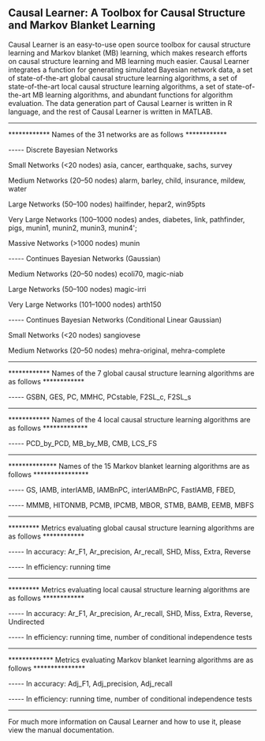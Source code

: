 ## Causal Learner: A Toolbox for Causal Structure and Markov Blanket Learning


Causal Learner is an easy-to-use open source toolbox for causal structure learning and Markov blanket (MB) learning, which makes research efforts on causal structure learning and MB learning much easier. Causal Learner integrates a function for generating simulated Bayesian network data, a set of state-of-the-art global causal structure learning algorithms, a set of state-of-the-art local causal structure learning algorithms, a set of state-of-the-art MB learning algorithms, and abundant functions for algorithm evaluation. The data generation part of Causal Learner is written in R language, and the rest of Causal Learner is written in MATLAB.


 **********************************************************************
 ************ Names of the 31 networks are as follows ************ 
   
 ----- Discrete Bayesian Networks

 Small Networks (<20 nodes)   asia, cancer, earthquake, sachs, survey

 Medium Networks (20–50 nodes)   alarm, barley, child, insurance, mildew, water

 Large Networks (50–100 nodes)   hailfinder, hepar2, win95pts

 Very Large Networks (100–1000 nodes)   andes, diabetes, link, pathfinder, pigs, munin1, munin2, munin3, munin4';

 Massive Networks (>1000 nodes)   munin

 ----- Continues Bayesian Networks (Gaussian)

 Medium Networks (20–50 nodes) ecoli70, magic-niab

 Large Networks (50–100 nodes) magic-irri

 Very Large Networks (101–1000 nodes) arth150

 ----- Continues Bayesian Networks (Conditional Linear Gaussian)

 Small Networks (<20 nodes) sangiovese

 Medium Networks (20–50 nodes) mehra-original, mehra-complete


 *********************************************************************************************************
 ************ Names of the 7 global causal structure learning algorithms are as follows ************ 

 ----- GSBN, GES, PC, MMHC, PCstable, F2SL_c, F2SL_s


 *********************************************************************************************************
 ************ Names of the 4 local causal structure learning  algorithms are as follows ************* 

 ----- PCD_by_PCD, MB_by_MB, CMB, LCS_FS


 *********************************************************************************************************
 ************** Names of the 15 Markov blanket learning algorithms are as follows ****************

 ----- GS, IAMB, interIAMB, IAMBnPC, interIAMBnPC, FastIAMB, FBED,
 
 ----- MMMB, HITONMB, PCMB, IPCMB, MBOR, STMB, BAMB, EEMB, MBFS


 *********************************************************************************************************
 ********* Metrics evaluating global causal structure learning algorithms are as follows ************

 ----- In accuracy: Ar_F1, Ar_precision, Ar_recall, SHD, Miss, Extra, Reverse
 
 ----- In efficiency: running time


 *********************************************************************************************************
 ********* Metrics evaluating local causal structure learning algorithms are as follows ************

 ----- In accuracy: Ar_F1, Ar_precision, Ar_recall, SHD, Miss, Extra, Reverse, Undirected
 
 ----- In efficiency: running time, number of conditional independence tests


 *********************************************************************************************************
 ************* Metrics evaluating Markov blanket learning algorithms are as follows ***************

 ----- In accuracy: Adj_F1, Adj_precision, Adj_recall
 
 ----- In efficiency: running time, number of conditional independence tests

 *********************************************************************************************************
For much more information on Causal Learner and how to use it, please view the manual documentation.



